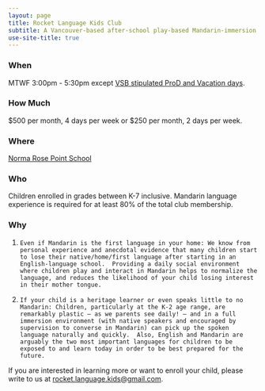 ```yaml
---
layout: page
title: Rocket Language Kids Club
subtitle: A Vancouver-based after-school play-based Mandarin-immersion language-learning club.
use-site-title: true
---
```


### When

MTWF 3:00pm - 5:30pm except [VSB stipulated ProD and Vacation days](https://www.vsb.bc.ca/Calendars/Documents/sbfile/190918/Compact_Calendar_2019-2020_revised.pdf).    

### How Much

$500 per month, 4 days per week or  $250 per month, 2 days per week.

### Where

[Norma Rose Point School](https://goo.gl/maps/heGraMxmg2YEvqL97)

### Who

Children enrolled in grades between K-7 inclusive.  Mandarin language experience is required for at least 80% of the total club membership.

### Why

1.     Even if Mandarin is the first language in your home: We know from personal experience and anecdotal evidence that many children start to lose their native/home/first language after starting in an English-language school.  Providing a daily social environment where children play and interact in Mandarin helps to normalize the language, and reduces the likelihood of your child losing interest in their mother tongue.

2.     If your child is a heritage learner or even speaks little to no Mandarin: Children, particularly at the K-2 age range, are remarkably plastic – as we parents see daily! – and in a full immersion environment (with native speakers and encouraged by supervision to converse in Mandarin) can pick up the spoken language naturally and quickly.  Also, English and Mandarin are arguably the two most important languages for children to be exposed to and learn today in order to be best prepared for the future.

If you are interested in learning more or want to enroll your child, please write to us at [rocket.language.kids@gmail.com](mailto:rocket.language.kids@gmail.com).

<!--
<div class="posts-list">
  {% for post in paginator.posts %}
  <article class="post-preview">
    <a href="{{ post.url | relative_url }}">
	  <h2 class="post-title">{{ post.title }}</h2>

	  {% if post.subtitle %}
	  <h3 class="post-subtitle">
	    {{ post.subtitle }}
	  </h3>
	  {% endif %}
    </a>

    <p class="post-meta">
      Posted on {{ post.date | date: site.date_format }}
    </p>

    <div class="post-entry-container">
      {% if post.image %}
      <div class="post-image">
        <a href="{{ post.url | relative_url }}">
          <img src="{{ post.image | relative_url }}">
        </a>
      </div>
      {% endif %}
      <div class="post-entry">
        {{ post.excerpt | strip_html | xml_escape | truncatewords: site.excerpt_length }}
        {% assign excerpt_word_count = post.excerpt | number_of_words %}
        {% if post.content != post.excerpt or excerpt_word_count > site.excerpt_length %}
          <a href="{{ post.url | relative_url }}" class="post-read-more">[Read&nbsp;More]</a>
        {% endif %}
      </div>
    </div>

    {% if post.tags.size > 0 %}
    <div class="blog-tags">
      Tags:
      {% if site.link-tags %}
      {% for tag in post.tags %}
      <a href="{{ '/tags' | relative_url }}#{{- tag -}}">{{- tag -}}</a>
      {% endfor %}
      {% else %}
        {{ post.tags | join: ", " }}
      {% endif %}
    </div>
    {% endif %}

   </article>
  {% endfor %}
</div>

{% if paginator.total_pages > 1 %}
<ul class="pager main-pager">
  {% if paginator.previous_page %}
  <li class="previous">
    <a href="{{ paginator.previous_page_path | relative_url }}">&larr; Newer Posts</a>
  </li>
  {% endif %}
  {% if paginator.next_page %}
  <li class="next">
    <a href="{{ paginator.next_page_path | relative_url }}">Older Posts &rarr;</a>
  </li>
  {% endif %}
</ul>
{% endif %}
-->
